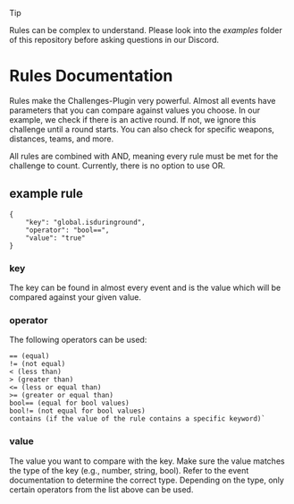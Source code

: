 > [!TIP]
> Rules can be complex to understand. Please look into the *examples* folder of this repository before asking questions in our Discord.

# Rules Documentation

Rules make the Challenges-Plugin very powerful. Almost all events have parameters that you can compare against values you choose. In our example, we check if there is an active round. If not, we ignore this challenge until a round starts. You can also check for specific weapons, distances, teams, and more.

All rules are combined with AND, meaning every rule must be met for the challenge to count. Currently, there is no option to use OR.

## example rule

```
{
    "key": "global.isduringround",
    "operator": "bool==",
    "value": "true"
}
```

### key

The key can be found in almost every event and is the value which will be compared against your given value.

### operator

The following operators can be used:

```
== (equal)
!= (not equal)
< (less than)
> (greater than)
<= (less or equal than)
>= (greater or equal than)
bool== (equal for bool values)
bool!= (not equal for bool values)
contains (if the value of the rule contains a specific keyword)`
```

### value

The value you want to compare with the key. Make sure the value matches the type of the key (e.g., number, string, bool). Refer to the event documentation to determine the correct type. Depending on the type, only certain operators from the list above can be used.
